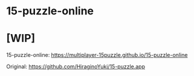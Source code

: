 # 15-puzzle-online

# [WIP]

15-puzzle-online: https://multiplayer-15puzzle.github.io/15-puzzle-online

Original: https://github.com/HiraginoYuki/15-puzzle.app

